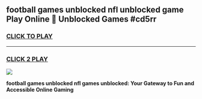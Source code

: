 
## football games unblocked nfl unblocked game Play Online 👋 Unblocked Games #cd5rr
<h3>
<a href="https://premium.freeplayer.one?title=football_games_unblocked_nfl&ref=21F">CLICK TO PLAY</a></h3>
<hr>

<h3>
<a href="https://premium.freeplayer.one?title=football_games_unblocked_nfl&ref=21F">CLICK 2 PLAY</a>
  
</h3>

<a href="https://premium.freeplayer.one?title=football_games_unblocked_nfl&ref=21F/"><img src="https://clearcache.store/games.png"></a>


**football games unblocked nfl games unblocked: Your Gateway to Fun and Accessible Online Gaming**
